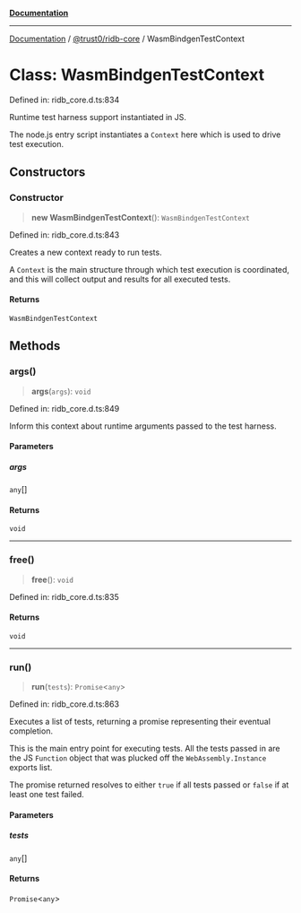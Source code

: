 [**Documentation**](../../../README.md)

***

[Documentation](../../../packages.md) / [@trust0/ridb-core](../README.md) / WasmBindgenTestContext

# Class: WasmBindgenTestContext

Defined in: ridb\_core.d.ts:834

Runtime test harness support instantiated in JS.

The node.js entry script instantiates a `Context` here which is used to
drive test execution.

## Constructors

### Constructor

> **new WasmBindgenTestContext**(): `WasmBindgenTestContext`

Defined in: ridb\_core.d.ts:843

Creates a new context ready to run tests.

A `Context` is the main structure through which test execution is
coordinated, and this will collect output and results for all executed
tests.

#### Returns

`WasmBindgenTestContext`

## Methods

### args()

> **args**(`args`): `void`

Defined in: ridb\_core.d.ts:849

Inform this context about runtime arguments passed to the test
harness.

#### Parameters

##### args

`any`[]

#### Returns

`void`

***

### free()

> **free**(): `void`

Defined in: ridb\_core.d.ts:835

#### Returns

`void`

***

### run()

> **run**(`tests`): `Promise`\<`any`\>

Defined in: ridb\_core.d.ts:863

Executes a list of tests, returning a promise representing their
eventual completion.

This is the main entry point for executing tests. All the tests passed
in are the JS `Function` object that was plucked off the
`WebAssembly.Instance` exports list.

The promise returned resolves to either `true` if all tests passed or
`false` if at least one test failed.

#### Parameters

##### tests

`any`[]

#### Returns

`Promise`\<`any`\>
